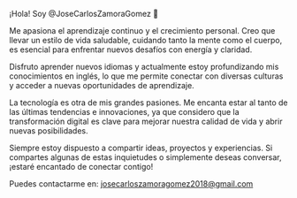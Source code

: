 ¡Hola! Soy @JoseCarlosZamoraGomez 👋

Me apasiona el aprendizaje continuo y el crecimiento personal. Creo que llevar un estilo de vida saludable, cuidando tanto la mente como el cuerpo, es esencial para enfrentar nuevos desafíos con energía y claridad.

Disfruto aprender nuevos idiomas y actualmente estoy profundizando mis conocimientos en inglés, lo que me permite conectar con diversas culturas y acceder a nuevas oportunidades de aprendizaje.

La tecnología es otra de mis grandes pasiones. Me encanta estar al tanto de las últimas tendencias e innovaciones, ya que considero que la transformación digital es clave para mejorar nuestra calidad de vida y abrir nuevas posibilidades.

Siempre estoy dispuesto a compartir ideas, proyectos y experiencias. Si compartes algunas de estas inquietudes o simplemente deseas conversar, ¡estaré encantado de conectar contigo!

Puedes contactarme en: josecarloszamoragomez2018@gmail.com

<!---
JoseCarlosZamoraGomez/JoseCarlosZamoraGomez is a ✨ special ✨ repository because its `README.md` (this file) appears on your GitHub profile.
You can click the Preview link to take a look at your changes.
--->
